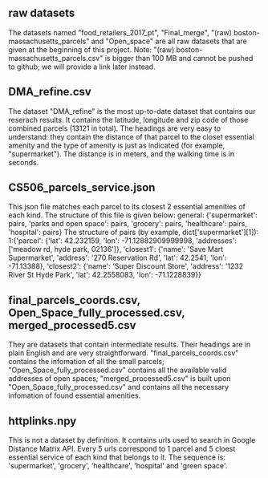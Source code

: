 ## raw datasets
The datasets named "food_retailers_2017_pt", "Final_merge", "(raw) boston-massachusetts_parcels" and "Open_space" are all raw datasets that are given at the beginning of this project. 
Note: "(raw) boston-massachusetts_parcels.csv" is bigger than 100 MB and cannot be pushed to github; we will provide a link later instead.

## DMA_refine.csv
The dataset "DMA_refine" is the most up-to-date dataset that contains our reserach results.
It contains the latitude, longitude and zip code of those combined parcels (13121 in total). 
The headings are very easy to understand: they contain the distance of that parcel to the closet essential amenity and the type of amenity is just as indicated (for example, "supermarket"). 
The distance is in meters, and the walking time is in seconds.

## CS506_parcels_service.json
This json file matches each parcel to its closest 2 essential amenities of each kind. The structure of this file is given below:
general:
{'supermarket': pairs, 'parks and open space': pairs, 'grocery': pairs, 'healthcare': pairs, 'hospital': pairs}
The structure of pairs (by example, dict['supermarket'][1]):
1:{'parcel': {'lat': 42.232159, 'lon': -71.12882909999998, 'addresses': ['meadow rd, hyde park, 02136']}, 'closest1': {'name': 'Save Mart Supermarket', 'address': '270 Reservation Rd', 'lat': 42.2541, 'lon': -71.13388}, 'closest2': {'name': 'Super Discount Store', 'address': '1232 River St Hyde Park', 'lat': 42.2558083, 'lon': -71.1228839}}

## final_parcels_coords.csv, Open_Space_fully_processed.csv, merged_processed5.csv
They are datasets that contain intermediate results. Their headings are in plain English and are very straightforward. "final_parcels_coords.csv" contains the infomation of all the small parcels; "Open_Space_fully_processed.csv" contains all the available valid addresses of open spaces; "merged_processed5.csv" is built upon "Open_Space_fully_processed.csv" and contains all the necessary infomation of found essential amenities.


## httplinks.npy
This is not a dataset by definition. It contains urls used to search in Google Distance Matrix API. Every 5 urls correspond to 1 parcel and 5 cloest essential service of each kind that belongs to it. The sequence is: 'supermarket', 'grocery', 'healthcare', 'hospital' and 'green space'.